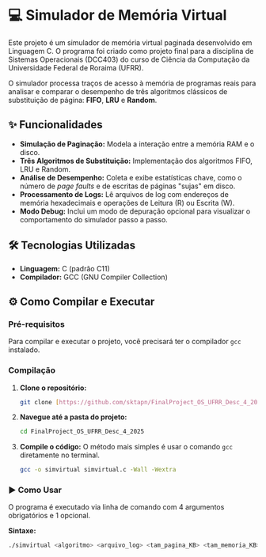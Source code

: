 # 💻 Simulador de Memória Virtual

Este projeto é um simulador de memória virtual paginada desenvolvido em Linguagem C. O programa foi criado como projeto final para a disciplina de Sistemas Operacionais (DCC403) do curso de Ciência da Computação da Universidade Federal de Roraima (UFRR).

O simulador processa traços de acesso à memória de programas reais para analisar e comparar o desempenho de três algoritmos clássicos de substituição de página: **FIFO**, **LRU** e **Random**.

## ✨ Funcionalidades

- **Simulação de Paginação:** Modela a interação entre a memória RAM e o disco.
- **Três Algoritmos de Substituição:** Implementação dos algoritmos FIFO, LRU e Random.
- **Análise de Desempenho:** Coleta e exibe estatísticas chave, como o número de *page faults* e de escritas de páginas "sujas" em disco.
- **Processamento de Logs:** Lê arquivos de log com endereços de memória hexadecimais e operações de Leitura (R) ou Escrita (W).
- **Modo Debug:** Inclui um modo de depuração opcional para visualizar o comportamento do simulador passo a passo.

## 🛠️ Tecnologias Utilizadas

- **Linguagem:** C (padrão C11)
- **Compilador:** GCC (GNU Compiler Collection)

## ⚙️ Como Compilar e Executar

### Pré-requisitos

Para compilar e executar o projeto, você precisará ter o compilador `gcc` instalado.

### Compilação

1.  **Clone o repositório:**
    ```bash
    git clone [https://github.com/sktapn/FinalProject_OS_UFRR_Desc_4_2025.git](https://github.com/sktapn/FinalProject_OS_UFRR_Desc_4_2025.git)
    ```

2.  **Navegue até a pasta do projeto:**
    ```bash
    cd FinalProject_OS_UFRR_Desc_4_2025
    ```

3.  **Compile o código:**
    O método mais simples é usar o comando `gcc` diretamente no terminal.

    ```bash
    gcc -o simvirtual simvirtual.c -Wall -Wextra
    ```

### ▶️ Como Usar

O programa é executado via linha de comando com 4 argumentos obrigatórios e 1 opcional.

**Sintaxe:**
```bash
./simvirtual <algoritmo> <arquivo_log> <tam_pagina_KB> <tam_memoria_KB> [debug]
